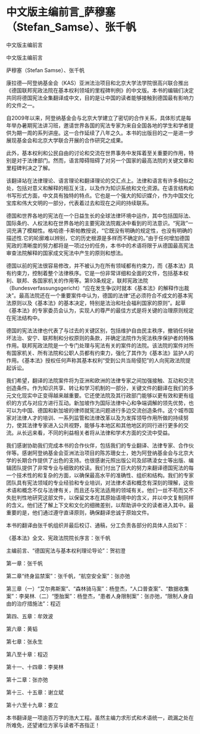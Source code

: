 # 中文版主编前言_萨穆塞（Stefan_Samse）、张千帆

中文版主编前言

中文版主编前言

萨穆塞（Stefan Samse）、张千帆

康拉德—阿登纳基金会（KAS）亚洲法治项目和北京大学法学院很高兴联合推出《德国联邦宪政法院在基本权利领域的里程碑判例》的中文版。本书的编辑们决定共同将德国宪法全集翻译成中文，目的是让中国的读者能够接触到德国最有影响力的文件之一。

自2009年以来，阿登纳基金会与北京大学建立了密切的合作关系，具体形式是每年举办暑期宪法讲习班，邀请世界各国的宪法专家为来自全国各地的学生和学者提供为期一周的系列讲座。这一合作延续了八年之久。本书的出版目的之一是进一步展现基金会和北京大学联合开展的合作研究之成果。

此外，基本权利和公民自由的讨论和交流在世界事务中发挥着至关重要的作用，特别是对于法律部门。然而，语言障碍阻碍了对另一个国家的最高法院的关键文章和里程碑判决之了解。

该翻译站在法律理论、语言理论和翻译理论的交汇点上。法律和语言有许多相似之处，包括对意义和解释的相互关注，以及作为知识系统和文化资源。在语言结构和书写形式方面，中文具有独特的特点。它也是一个强大的知识媒介，作为中国文化宝库和伟大文明的一部分，代表着过去和现在之间的持续联系。

德国和世界各地的宪法在一个日益生长的全球法律环境中运作，其中包括国际法、国际条约、人权法和在世界各地的主要宪政法院裁决中看到的司法意识。“宪政”一词充满了模糊性。格哈德·卡斯帕教授说，“它既没有明确的规定性，也没有明确的描述性.它的轮廓难以辨别，它的历史根源是多样而不确定的。”由于任何增加德国宪政的清晰度的努力都将是一项过分的任务，本书中的术语将限于从德国最高宪法审查法院解释的国家成文宪法中产生的原则和想法。

德国以前的宪法很容易修改，并不被认为在所有领域都有约束力，而《基本法》具有约束力，控制着整个法律秩序。它是一份非常详细和全面的文件，包括基本权利、联邦、各国家机关的作用等。第93条规定，联邦宪政法院（Bundesverfassungsgericht）“应在发生争议时就本《基本法》的解释作出裁决”。最高法院还在一个重要案件中认为，德国的法律“还必须符合不成文的基本宪法原则以及《基本法》的基本决定，特别是法治和社会福利国家的原则”。起草《基本法》的专家委员会认为，实现人的尊严的最佳方式是将关键的治理原则规定在宪法结构中。

德国的宪法法律也代表了与过去的关键区别，包括维护自由民主秩序，撤销任何破坏法治、安宁、联邦制和分权原则的条款，并确定法院作为宪法秩序保护者的特殊作用。联邦宪政法院是一个专门处理与宪法有关的案件的法院。该法院的案件对所有国家机关、所有法院和公职人员都有约束力，强化了其作为《基本法》监护人的作用。《基本法》授权任何声称其基本权利“受到公共当局侵犯”的人向宪政法院提起诉讼。

我们希望，翻译的法院案件将为亚洲和欧洲的法律专家之间加强接触、互动和交流创造条件。作为知识共享、转让和学习机制的一部分，关键文件的翻译在我们的多元文化现实中正变得越来越重要。它还使法院及其行政部门能够以更有效和更有组织的方式与对应方进行互动。新加坡作为国际法律中心和争端调解的领先优势，也可以为中国、德国和新加坡的律师就宪法问题进行多边交流创造条件。这个城市国家对法律人才的培训、一系列监管和法律改革以及为发挥领导作用所做的持续努力，使其法律专家进入公共视野，能够与本地区和其他地区的同行进行更多的交流。从长远来看，不同的利益相关者将从法律和学术方面的交流中受益。

我们感谢协助我们完成本书的合作伙伴，包括我们的专业翻译、法律专家、合作伙伴等。感谢阿登纳基金会亚洲法治项目的陈苏珊女士，她为阿登纳基金会与北京大学的长期合作提供了出色的支持。也很感谢元照出版公司及邱琇淩女士等出版、编辑团队提供了非常专业与细致的校读。我们付出了巨大的努力来翻译德国宪法的每一个技术性的和复杂的方面，以确保最高水平的准确性、组织和结构。我们的专家团队具有宪法领域的专业经验和专业培训，对法律术语和概念有深刻的理解，这些术语和概念不仅与法律有关，而且还与宪法适用的领域有关。他们一丝不苟而又不失批判性地研究这部文件，以保留文本在其原始语境中的含义，并以中文复制同样的含义。他们还了解上下文和文化的细微差别，以帮助讲中文的读者进入其中。最重要的是，他们通过遵守直译原则，确保翻译忠诚于原始文件。

本书的翻译由张千帆组织并最后校订、通稿，分工负责各部分的具体人员如下：

《基本法》全文、宪政法院院长序言：张千帆

主编前言、“德国宪法与基本权利理论导论”：贺初澄

第一章：张千帆

第二章“终身监禁案”：张千帆，“航空安全案”：张亦弛

第三章（一）“艾尔弗斯案”、“森林骑马案”：杨登杰，“人口普查案”、“数据收集案”：李昊林.（二）“堕胎案”：杨登杰，“患者人身限制案”：张亦弛，“限制人身自由的治疗措施法”：程迈

第四、五章：牟效波

第六章：黄韬

第七章：张永生

第八至十章：程迈

第十一、十四章：李昊林

第十二章：张亦弛

第十三、十五章：谢立斌

第十六至十九章：娄立

本书翻译是一项逾百万字的浩大工程。虽然主编力求形式和术语统一，疏漏之处在所难免，还望诸位方家与读者不吝指正！